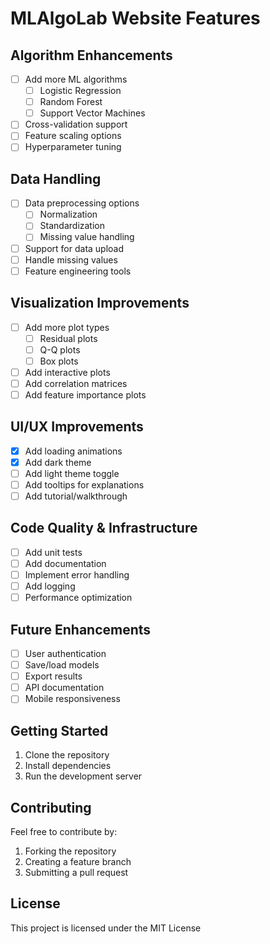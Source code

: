 # MLAlgoLab Website Features

## Algorithm Enhancements
- [ ] Add more ML algorithms
  - [ ] Logistic Regression
  - [ ] Random Forest
  - [ ] Support Vector Machines
- [ ] Cross-validation support
- [ ] Feature scaling options
- [ ] Hyperparameter tuning

## Data Handling
- [ ] Data preprocessing options
  - [ ] Normalization
  - [ ] Standardization
  - [ ] Missing value handling
- [ ] Support for data upload
- [ ] Handle missing values
- [ ] Feature engineering tools

## Visualization Improvements
- [ ] Add more plot types
  - [ ] Residual plots
  - [ ] Q-Q plots
  - [ ] Box plots
- [ ] Add interactive plots
- [ ] Add correlation matrices
- [ ] Add feature importance plots

## UI/UX Improvements
- [x] Add loading animations
- [x] Add dark theme
- [ ] Add light theme toggle
- [ ] Add tooltips for explanations
- [ ] Add tutorial/walkthrough

## Code Quality & Infrastructure
- [ ] Add unit tests
- [ ] Add documentation
- [ ] Implement error handling
- [ ] Add logging
- [ ] Performance optimization

## Future Enhancements
- [ ] User authentication
- [ ] Save/load models
- [ ] Export results
- [ ] API documentation
- [ ] Mobile responsiveness

## Getting Started
1. Clone the repository
2. Install dependencies
3. Run the development server

## Contributing
Feel free to contribute by:
1. Forking the repository
2. Creating a feature branch
3. Submitting a pull request

## License
This project is licensed under the MIT License